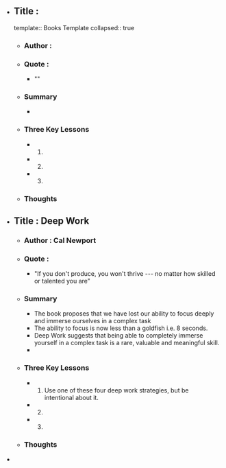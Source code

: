 - ## Title : 
  template:: Books Template
  collapsed:: true
	- ### Author :
	- ### Quote :
		- ""
	- ### Summary
		-
	- ### Three Key Lessons
		- 1.
		- 2.
		- 3.
	- ### Thoughts
- ## Title : Deep Work
	- ### Author : Cal Newport
	- ### Quote :
		- "If you don't produce, you won't thrive --- no matter how skilled or talented you are"
	- ### Summary
		- The book proposes that we have lost our ability to focus deeply and immerse ourselves in a complex task
		- The ability to focus is now less than a goldfish i.e. 8 seconds.
		- Deep Work suggests that being able to completely immerse yourself in a complex task is a rare, valuable and meaningful skill.
		-
	- ### Three Key Lessons
		- 1. Use one of these four deep work strategies, but be intentional about it.
		- 2.
		- 3.
	- ### Thoughts
-